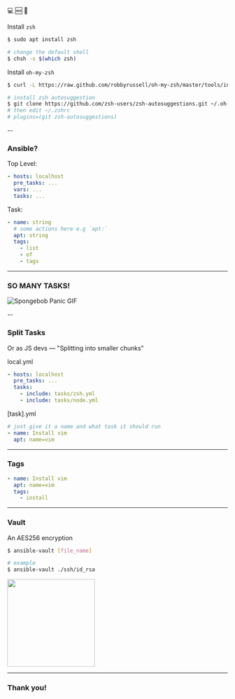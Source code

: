 💻 🆕 🎊

Install `zsh`

```bash
$ sudo apt install zsh

# change the default shell
$ chsh -s $(which zsh)
```

Install `oh-my-zsh`

```bash
$ curl -L https://raw.github.com/robbyrussell/oh-my-zsh/master/tools/install.sh | sh

# install zsh autosuggestion
$ git clone https://github.com/zsh-users/zsh-autosuggestions.git ~/.oh-my-zsh/plugins/zsh-autosuggestionsF
# then edit ~/.zshrc
# plugins=(git zsh-autosuggestions)
```

--

### Ansible?

Top Level:

```yaml
- hosts: localhost
  pre_tasks: ...
  vars: ...
  tasks: ...
```

Task:

```yaml
- name: string
  # some actions here e.g `apt:`
  apt: string
  tags:
    - list
    - of
    - tags
```

---

### SO MANY TASKS!

![Spongebob Panic GIF](https://c.tenor.com/kqmQWutuhuwAAAAC/spongebob-panicking.gif)

--

### Split Tasks

Or as JS devs — "Splitting into smaller chunks"

local.yml

```yaml [3-5]
- hosts: localhost
  pre_tasks: ...
  tasks:
    - include: tasks/zsh.yml
    - include: tasks/node.yml
```

[task].yml

```yaml
# just give it a name and what task it should run
- name: Install vim
  apt: name=vim
```

---

### Tags

```yaml [3-4]
- name: Install vim
  apt: name=vim
  tags:
    - install
```

---

### Vault

An AES256 encryption

```bash
$ ansible-vault [file_name]

# example
$ ansible-vault ./ssh/id_rsa
```

<img src="https://i.kym-cdn.com/photos/images/newsfeed/001/513/012/625.jpg" width="200">

---

### Thank you!
